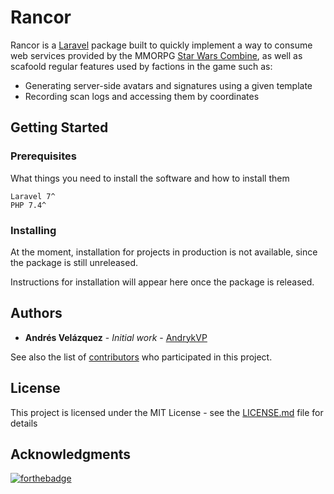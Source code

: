 # Rancor

Rancor is a [Laravel](http://www.laravel.com) package built to quickly implement a way to consume web services provided by the MMORPG [Star Wars Combine](http://www.swcombine.com), as well as scafoold regular features used by factions in the game such as:

- Generating server-side avatars and signatures using a given template
- Recording scan logs and accessing them by coordinates

## Getting Started
### Prerequisites

What things you need to install the software and how to install them

```
Laravel 7^
PHP 7.4^
```

### Installing

At the moment, installation for projects in production is not available, since the package is still unreleased.

Instructions for installation will appear here once the package is released.

## Authors

* **Andrés Velázquez** - *Initial work* - [AndrykVP](https://github.com/AndrykVP)

See also the list of [contributors](https://github.com/your/project/contributors) who participated in this project.

## License

This project is licensed under the MIT License - see the [LICENSE.md](LICENSE.md) file for details

## Acknowledgments

[![forthebadge](https://forthebadge.com/images/badges/built-with-love.svg)](https://forthebadge.com)
